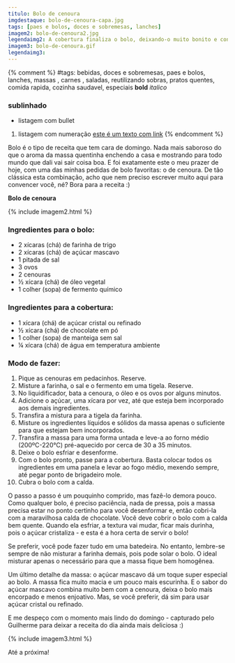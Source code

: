 ```yaml
---
titulo: Bolo de cenoura
imgdestaque: bolo-de-cenoura-capa.jpg
tags: [paes e bolos, doces e sobremesas, lanches]
imagem2: bolo-de-cenoura2.jpg
legendaimg2: A cobertura finaliza o bolo, deixando-o muito bonito e convidativo.
imagem3: bolo-de-cenoura.gif
legendaimg3: 
---
```

{% comment %}
#tags: bebidas, doces e sobremesas, paes e bolos, lanches, massas , carnes , saladas, reutilizando sobras, pratos quentes, comida rapida, cozinha saudavel, especiais
**bold**
*italico*
### sublinhado
* listagem com bullet
1. listagem com numeração
[este é um texto com link](https://www.enderecodolink.com)
{% endcomment %}

Bolo é o tipo de receita que tem cara de domingo. Nada mais saboroso do que o aroma da massa quentinha enchendo a casa e mostrando para todo mundo que dali vai sair coisa boa. E foi exatamente este o meu prazer de hoje, com uma das minhas pedidas de bolo favoritas: o de cenoura. De tão clássica esta combinação, acho que nem preciso escrever muito aqui para convencer você, né? Bora para a receita :)

**Bolo de cenoura**

{% include imagem2.html %}

### Ingredientes para o bolo:

* 2 xícaras (chá) de farinha de trigo
* 2 xícaras (chá) de açúcar mascavo
* 1 pitada de sal
* 3 ovos
* 2 cenouras
* ½ xícara (chá) de óleo vegetal
* 1 colher (sopa) de fermento químico

### Ingredientes para a cobertura:

* 1 xícara (chá) de açúcar cristal ou refinado
* ½ xícara (chá) de chocolate em pó
* 1 colher (sopa) de manteiga sem sal
* ¼ xícara (chá) de água em temperatura ambiente

### Modo de fazer:

1. Pique as cenouras em pedacinhos. Reserve. 
2. Misture a farinha, o sal e o fermento em uma tigela. Reserve.
3. No liquidificador, bata a cenoura, o óleo e os ovos por alguns minutos.
4. Adicione o açúcar, uma xícara por vez, até que esteja bem incorporado aos demais ingredientes. 
5. Transfira a mistura para a tigela da farinha.
6. Misture os ingredientes líquidos e sólidos da massa apenas o suficiente para que estejam bem incorporados. 
7. Transfira a massa para uma forma untada e leve-a ao forno médio (200ºC-220°C) pré-aquecido por cerca de 30 a 35 minutos. 
8. Deixe o bolo esfriar e desenforme. 
9. Com o bolo pronto, passe para a cobertura. Basta colocar todos os ingredientes em uma panela e levar ao fogo médio, mexendo sempre, até pegar ponto de brigadeiro mole. 
10. Cubra o bolo com a calda. 

O passo a passo é um pouquinho comprido, mas fazê-lo demora pouco. Como qualquer bolo, é preciso paciência, nada de pressa, pois a massa precisa estar no ponto certinho para você desenformar e, então cobri-la com a maravilhosa calda de chocolate. Você deve cobrir o bolo com a calda bem quente. Quando ela esfriar, a textura vai mudar, ficar mais durinha, pois o açúcar cristaliza - e esta é a hora certa de servir o bolo!

Se preferir, você pode fazer tudo em uma batedeira. No entanto, lembre-se sempre de não misturar a farinha demais, pois pode solar o bolo. O ideal misturar apenas o necessário para que a massa fique bem homogênea. 

Um último detalhe da massa: o açúcar mascavo dá um toque super especial ao bolo. A massa fica muito macia e um pouco mais escurinha. E o sabor do açúcar mascavo combina muito bem com a cenoura, deixa o bolo mais encorpado e menos enjoativo. Mas, se você preferir, dá sim para usar açúcar cristal ou refinado. 

E me despeço com o momento mais lindo do domingo - capturado pelo Guilherme para deixar a receita do dia ainda mais deliciosa :)

{% include imagem3.html %}

Até a próxima!